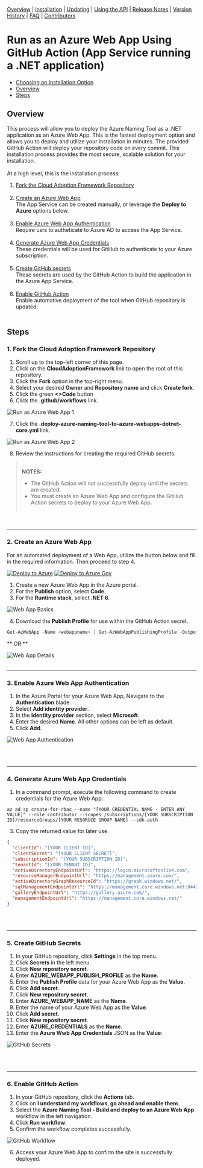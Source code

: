 [Overview](/README.md) | [Installation](/docs/INSTALLATION.md) | [Updating](/docs/UPDATING.md) | [Using the API](/docs/USINGTHEAPI.md) | [Release Notes](/RELEASENOTES.md) | [Version History](/docs/VERSIONHISTORY.md) | [FAQ](/docs/FAQ.md) | [Contributors](/docs/CONTRIBUTORS.md)

# Run as an Azure Web App Using GitHub Action (App Service running a .NET application)

* [Choosing an Installation Option](/docs/INSTALLATION.md)
* [Overview]($overview)
* [Steps](#steps)

## Overview
This process will allow you to deploy the Azure Naming Tool as a .NET application as an Azure Web App. This is the fastest deployment option and allows you to deploy and utilize your installation in minutes. The provided GitHub Action will deploy your repository code on every commit. This installation process provides the most secure, scalable solution for your installation.<br /><br />
At a high level, this is the installation process:<br />

1. [Fork the Cloud Adoption Framework Repository](#1-fork-the-cloud-adoption-framework-repository)<br /><br />
2. [Create an Azure Web App](#2-create-an-azure-web-app)<br />
   The App Service can be created manually, or leverage the **Deploy to Azure** options below. <br /><br />
3. [Enable Azure Web App Authentication](#3-enable-azure-web-app-authentication)<br />
   Require usrs to autheticate to Azure AD to access the App Service.<br /><br />
5. [Generate Azure Web App Credentials](#4-generate-azure-web-app-credentials)<br />
   These credentials will be used for GitHub to authenticate to your Azure subscription.<br /><br />
5. [Create GitHub secrets](#5-create-github-secrets)<br />
   These secrets are used by the GitHub Action to build the application in the Azure App Service.<br /><br />
5. [Enable GitHub Action](#6-enable-github-action)<br />
   Enable automative deployment of the tool when GitHub repository is updated.<br /><br />

## Steps

### 1. Fork the Cloud Adoption Framework Repository
1. Scroll up to the top-left corner of this page.
2. Click on the **CloudAdoptionFramework** link to open the root of this repository.
3. Click the **Fork** option in the top-right menu.
4. Select your desired **Owner** and **Repository name** and click **Create fork**.
5. Click the green **<>Code** button
6. Click the **.github/workflows** link.

  ![Run as Azure Web App 1](/wwwroot/Screenshots/RunAsWebApp1.png)

7. Click the **.deploy-azure-naming-tool-to-azure-webapps-dotnet-core.yml** link.

  ![Run as Azure Web App 2](/wwwroot/Screenshots/RunAsWebApp2.png)

8. Review the instructions for creating the required GitHub secrets.

> <br />**NOTES:**<br />
> * The GitHub Action will not successfully deploy until the secrets are created.<br />
> * You must create an Azure Web App and configure the GitHub Action secrets to deploy to your Azure Web App.<br /><br />
<br />

***
### 2. Create an Azure Web App
For an automated deployment of a Web App, utilize the button below and fill in the required information. Then proceed to step 4.    

[![Deploy to Azure](https://aka.ms/deploytoazurebutton)](https://portal.azure.com/#create/Microsoft.Template/uri/https%3A%2F%2Fraw.githubusercontent.com%mspnp%2FAzureNamingTool%2FDeployments%2FAppService-WebApp%2Fsolution.json)
[![Deploy to Azure Gov](https://aka.ms/deploytoazuregovbutton)](https://portal.azure.us/#create/Microsoft.Template/uri/https%3A%2F%2Fraw.githubusercontent.com%2Fmicrosoft%2FCloudAdoptionFramework%2Fmaster%2Fready%2FAzNamingTool%2FDeployments%2FAppService-WebApp%2Fsolution.json)

1. Create a new Azure Web App in the Azure portal.
2. For the **Publish** option, select **Code**.
3. For the **Runtime stack**, select **.NET 6**.

  ![Web App Basics](/wwwroot/Screenshots/WebAppInstallation1.png)

4. Download the **Publish Profile** for use within the GitHub Action secret.

```PowerShell
Get-AzWebApp -Name <webappname> | Get-AzWebAppPublishingProfile -OutputFile <filename> | Out-Null
```  

** OR **

![Web App Details](/wwwroot/Screenshots/WebAppInstallation2.png)
<br /><br />
***
### 3. Enable Azure Web App Authentication

1. In the Azure Portal for your Azure Web App, Navigate to the **Authentication** blade.
2. Select **Add identity provider**.
3. In the **Identity provider** section, select **Microsoft**.
4. Enter the desired **Name**. All other options can be left as default.
5. Click **Add**.

  ![Web App Authentication](/wwwroot/Screenshots/WebAppAuthentication1.png)

<br /><br />
***

### 4. Generate Azure Web App Credentials  
1. In a command prompt, execute the following command to create credentials for the Azure Web App:

```
az ad sp create-for-rbac --name "[YOUR CREDENTIAL NAME - ENTER ANY VALUE]" --role contributor --scopes /subscriptions/[YOUR SUBSCRIPTION ID]/resourceGroups/[YOUR RESORUCE GROUP NAME] --sdk-auth
```

3. Copy the returned value for later use.

``` JSON
{
  "clientId": "[YOUR CLIENT ID]",
  "clientSecret": "[YOUR CLIENT SECRET]",
  "subscriptionId": "[YOUR SUBSCRIPTION ID]",
  "tenantId": "[YOUR TENANT ID]",
  "activeDirectoryEndpointUrl": "https://login.microsoftonline.com",
  "resourceManagerEndpointUrl": "https://management.azure.com/",
  "activeDirectoryGraphResourceId": "https://graph.windows.net/",
  "sqlManagementEndpointUrl": "https://management.core.windows.net:8443/",
  "galleryEndpointUrl": "https://gallery.azure.com/",
  "managementEndpointUrl": "https://management.core.windows.net/"
}
```
<br /><br />
***

### 5. Create GitHub Secrets
1. In your GitHub repository, click **Settings** in the top menu.
2. Click **Secrets** in the left menu.
3. Click **New repository secret**.
4. Enter **AZURE_WEBAPP_PUBLISH_PROFILE** as the **Name**.
5. Enter the **Publish Profile** data for your Azure Web App as the **Value**.
6. Click **Add secret**.
7. Click **New repository secret**.
8. Enter **AZURE_WEBAPP_NAME** as the **Name**.
9. Enter the name of your Azure Web App as the **Value**.
10. Click **Add secret**.
11. Click **New repository secret**.
12. Enter **AZURE_CREDENTIALS** as the **Name**.
13. Enter the **Azure Wwb App Credentials** JSON as the **Value**:

  ![GitHub Secrets](/wwwroot/Screenshots/GitHubActionInstallation1.png)

<br /><br />
***

### 6. Enable GitHub Action
1. In your GitHub repository, click the **Actions** tab.
2. Click on **I understand my workflows, go ahead and enable them**.
3. Select the **Azure Naming Tool - Build and deploy to an Azure Web App** workflow in the left navigation. 
4. Click **Run workflow**.
5. Confirm the workflow completes successfully.

  ![GitHub Workflow](/wwwroot/Screenshots/GitHubActionInstallation2.png)

6. Access your Azure Web App to confirm the site is successfully deployed.
